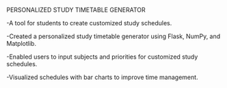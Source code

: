 PERSONALIZED STUDY TIMETABLE GENERATOR

   -A tool for students to create customized study schedules.
   
   -Created a personalized study timetable generator using Flask, NumPy, and Matplotlib.
   
   -Enabled users to input subjects and priorities for customized study schedules.
   
   -Visualized schedules with bar charts to improve time management.
   

